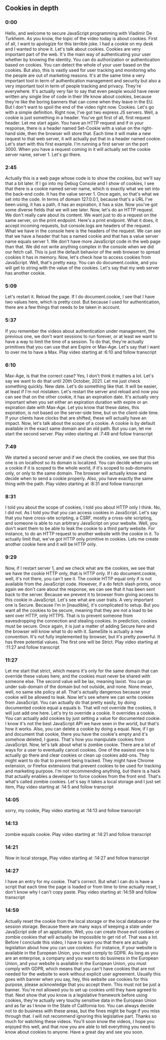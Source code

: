 ## Cookies in depth

### 0:00
Hello, and welcome to secure JavaScript programming with Vladimir De Turkheim. As you know, the topic of the video today is about cookies. First of all, I want to apologize for this terrible joke. I had a cookie on my desk and I wanted to show it. Let's talk about cookies. Cookies are very important part of the web. It's the main way of authenticating your user whether by knowing the identity. You can do authorization or authentication based on cookies. You can detect the whole of your user based on the cookies. But also, this is vastly used for user tracking and monitoring who the people are out of marketing reasons. It's at the same time a very important tool in term of authentication management and security but also a very important tool in term of people tracking and privacy. They're everywhere. It's actually very fair to say that even people would have never written any single line of code in their life know about cookies, because they're like the boring banners that can come when they leave in the EU. But I don't want to spoil the end of the video right now. Cookies. Let's go with a simple definition. Right now, I've got two express JS servers. Well, a cookie is just something in a header. You've got first of all, first request header. Let me start again. You have an HTTP request and if in your response, there is a header named Set-Cookie with a value on the right-hand side, then the browser will store that. Each time it will make a new request to that web server, it will actually put that in a header named cookie. Let's start with this first example. I'm running a first server on the port 3000. When you have a request coming in it will actually set the cookie server name, server 1. Let's go there.

### 2:45
Actually this is a web page whose code is to show the cookies, but we'll say that a bit later. If I go into my Debug Console and I show of cookies, I see that there is a cookie named server name, which is exactly what we set into the back-end code. It has the value server 1. Once again, so that's what we set into the code. In terms of domain 127.0.0.1, because that's a URL I've been using, it has a path, it has an expiration, it has a size. Now you've got some diverse fields that we will see later. Now, let's do an HTTP request. We don't really care about its content. We want just to do a request on the same server, on the print endpoint. Here's a print endpoint. What it does, it accept incoming requests, but console.logs are headers of the request. What we have in the console here is the headers of the request. We can see that we have a header that has a named cookie and that has a value server name equals server 1. We don't have more JavaScript code in the web page than that. We did not write anything complex in the console when we did our fetch call. This is just the default behavior of the web browser to spread cookies it has in memory. Now, let's check how to access cookies from JavaScript. Well, that's pretty easy. You can do document.cookie, and you will get to string with the value of the cookies. Let's say that my web server has another cookie.

### 5:09
Let's restart it. Reload the page. If I do document.cookie, I see that I have two values here, which is pretty cool. But because I used for authentication, there are a few things that needs to be taken in account.

### 5:37
If you remember the videos about authentication under management, the previous one, we don't want sessions to run forever, or at least we want to have a way to limit the time of a session. To do that, they're actually primitives that you can use that are Expire or Max-Age. Let's say that I want to over me to have a Max.
Play video starting at :6:10 and follow transcript

### 6:10
Max-Age, is that the correct case? Yes, I don't think it matters a lot. Let's say we want to do that until 20th October, 2021. Let me just check something quickly. New date. Let's do something like that. It will be easier, at least if I'm not mistaken. Let's restart the server and reload and now you can see that on the other cookie, it has an expiration date. It's actually very important when you set either an expiration duration with expire or an expiration date with Max-Age. Let you know that these dates, this expiration, is not based on the server-side time, but on the client-side time. If your clients have clocks that are shifted, these will actually have an impact. Now, let's talk about the scope of a cookie. A cookie is by default available in the exact same domain and an old path. But you can, let me start the second server.
Play video starting at :7:49 and follow transcript

### 7:49
We started a second server and if we check the cookies, we see that this one is on localhost so its domain is localized. You can decide when you set a cookie if it is scoped to the whole world, if it's scoped to sub-domains only, or only to the same domain. The browser will actually know and decide when to send a cookie properly. Also, you have exactly the same thing with the path.
Play video starting at :8:31 and follow transcript

### 8:31
I told you about the scope of cookies, I told you about HTTP only I think. No, I did not. As I told you that you can access cookies in JavaScript. Let's say that you have cross-site scripting, a CSRF, mostly a cross-site scripting, and someone is able to run arbitrary JavaScript on your website. Well, you don't want them to be able to leak the cookie to a third party website. For instance, to do an HTTP request to another website with the cookie in it. To actually limit that, we've got HTTP only primitive in cookies. Lets me create another cookie here and it will be HTTP only.

### 9:29
Now, if I restart server 1, and we check what are the cookies, we see that we have the cookie HTTP only, that is HTTP only. If I do document.cookie, well, it's not there, you can't see it. The cookie HTTP equal only if is not available from the JavaScript code. However, if a do fetch slash prints, once again we don't care about the response, we can see that it has been sent back to the server. Because we prevent it to browser from giving access to this cookie in JavaScript. Let's see what are user traits. A very important one is Secure. Because I'm in [inaudible], it's complicated to setup. But you want all the cookies to be secure, meaning that they are not a load to be sent over HTTP, only HTTPS. That is to prevent someone from eavesdropping the connection and stealing cookies. In prediction, cookies must be secure. Once again, it is just a matter of adding Secure here and the browser will know what to do with it. SameSite is actually a new convention. It's not fully implemented by browser, but it's pretty powerful. It has three potential values. The first one will be Strict.
Play video starting at :11:27 and follow transcript

### 11:27
Let me start that strict, which means it's only for the same domain that can override these values here, and the cookies must never be shared with someone else. The second value will be lax, meaning laxist. You can go under sub-domain of the domain but not outside, and none. None mean, well, no same site policy at all. That's actually dangerous because your cookie will be allowed to leak. Now let's see where we can write cookies from JavaScript. You can actually do that pretty easily, by doing documented cookie equal a equals b. That will not override the cookies, it will just add one here. Let's try to override a cookie. It overrides a cookie. You can actually add cookies by just setting a value for documented cookie. I know it's not the best JavaScript API we have seen in the world, but that's how it works. Also, you can delete a cookie by doing a equal. Now, if I go and document that cookie, there you have the cookie's empty and it's somehow deleted, I guess. That's how you manipulate cookies from JavaScript. Now, let's talk about what is zombie cookie. There are a lot of ways for a user to eventually cancel cookies. One of the easiest one is to actually go there and clear cookies or clean up cookies add-ons. They might want to do that to prevent being tracked. They might have Chrome extension, or Firefox extensions that prevent cookies to be used for tracking and marketing purpose. I'm not recommending anything, but there is a hack that actually enables a developer to force cookies from the front end. That's what's called zombie cookies. Let's say it takes a local storage and I just set item,
Play video starting at :14:5 and follow transcript

### 14:05
sorry, my cookie,
Play video starting at :14:13 and follow transcript

### 14:13
zombie equals cookie.
Play video starting at :14:21 and follow transcript

### 14:21
Now in local storage,
Play video starting at :14:27 and follow transcript

### 14:27
I have an entry for my cookie. That's correct. But what I can do is have a script that each time the page is loaded or from time to time actually reset, I don't know why I can't copy paste.
Play video starting at :14:59 and follow transcript

### 14:59
Actually reset the cookie from the local storage or the local database or the session storage. Because there are many ways of keeping a state under JavaScript side of an application. Well, you can create those evil cookies or zombie cookies that will actually be impossible to get rid of. That was a lot. Before I conclude this video, I have to warn you that there are actually legislation about how you can use cookies. For instance, if your website is available in the European Union, you must comply to GDPR. As long as you are an enterprise, a company and you want to do business in the European Union, and your website is available in the European Union, you must comply with GDPR, which means that you can't have cookies that are not needed for the website to work without explicit user agreement. Usually this goes with banner when you say, hey, this website use cookies for this purpose, please acknowledge that you accept them. This must not be just a banner. You're not allowed you to set up cookies until they have agreed to that. Next show that you know is a legislative framework before using cookies, they're actually very touchy sensitive data in the European Union and as far as I know in the State of California too. You can always decide not to do business with these areas, but the fines might be huge if you miss through that. I will not recommend ignoring this legislative part. Thanks so much for watching these videos. You'll soon know the videos, I hope you enjoyed this well, and that now you are able to tell everything you need to know about cookies to anyone. Have a great day and see you soon.
